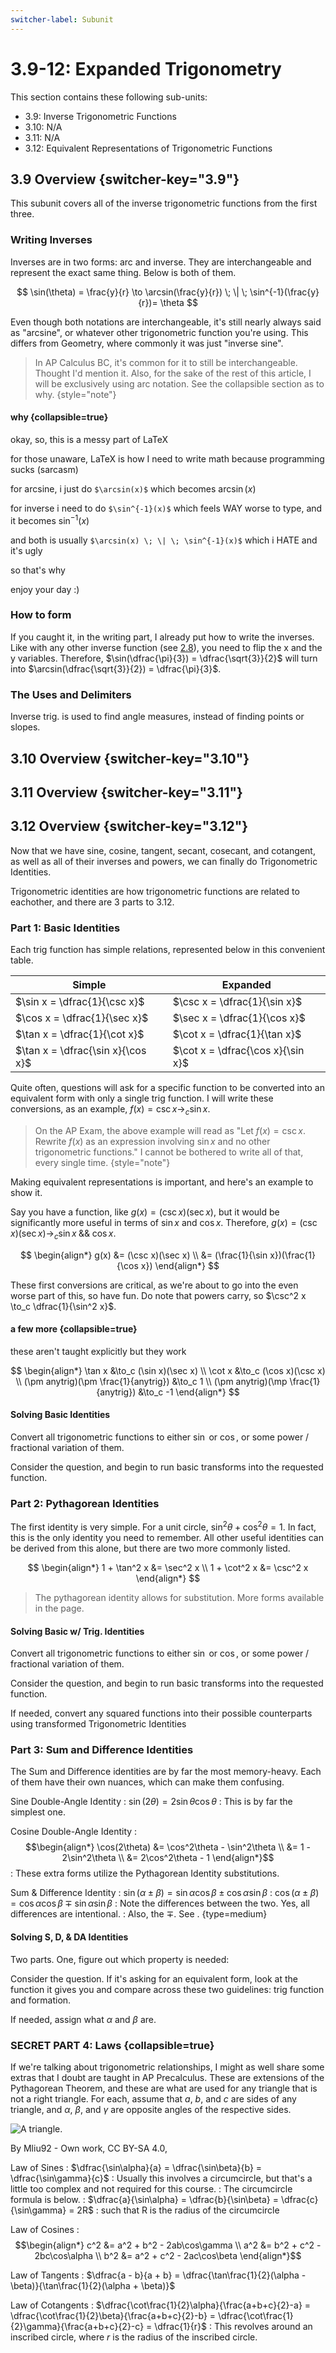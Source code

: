 ```yaml
---
switcher-label: Subunit
---
```

# 3.9-12: Expanded Trigonometry

This section contains these following sub-units:

* 3.9: Inverse Trigonometric Functions
* 3.10: N/A
* 3.11: N/A
* 3.12: Equivalent Representations of Trigonometric Functions

<!-- 3.9 -->

## 3.9 Overview {switcher-key="3.9"}
This subunit covers all of the inverse trigonometric functions from the first three.

### Writing Inverses
Inverses are in two forms: arc and inverse.
They are interchangeable and represent the exact same thing.
Below is both of them.

$$
\sin(\theta) = \frac{y}{r} \to \arcsin(\frac{y}{r}) \; \| \; \sin^{-1}(\frac{y}{r})= \theta
$$

Even though both notations are interchangeable, it's still nearly always said as "arcsine", or whatever other trigonometric function you're using.
This differs from Geometry, where commonly it was just "inverse sine".

> In AP Calculus BC, it's common for it to still be interchangeable.
Thought I'd mention it.
Also, for the sake of the rest of this article, I will be exclusively using arc notation.
See the collapsible section as to why.
{style="note"}

#### why {collapsible=true}
okay, so, this is a messy part of LaTeX

for those unaware, LaTeX is how I need to write math because programming sucks (sarcasm)

for arcsine, i just do `$\arcsin(x)$` which becomes $\arcsin(x)$

for inverse i need to do `$\sin^{-1}(x)$` which feels WAY worse to type, and it becomes $\sin^{-1}(x)$

and both is usually `$\arcsin(x) \; \| \; \sin^{-1}(x)$` which i HATE and it's ugly

so that's why

enjoy your day :)

### How to form
If you caught it, in the writing part, I already put how to write the inverses.
Like with any other inverse function (see [2.8](2-8-Inverse-Functions.md)), you need to flip the x and the y variables.
Therefore, $\sin(\dfrac{\pi}{3}) = \dfrac{\sqrt{3}}{2}$ will turn into
$\arcsin(\dfrac{\sqrt{3}}{2}) = \dfrac{\pi}{3}$.

### The Uses and Delimiters
Inverse trig. is used to find angle measures, instead of finding points or slopes.


<!-- 3.10 -->
## 3.10 Overview {switcher-key="3.10"}

<!-- 3.11 -->
## 3.11 Overview {switcher-key="3.11"}

<!-- 3.12 -->
## 3.12 Overview {switcher-key="3.12"}
Now that we have sine, cosine, tangent, secant, cosecant, and cotangent, as well as all of their inverses and powers, we can finally do Trigonometric Identities.

Trigonometric identities are how trigonometric functions are related to eachother, and there are 3 parts to 3.12.

### Part 1: Basic Identities
Each trig function has simple relations, represented below in this convenient table.

| Simple                            | Expanded                          |
|-----------------------------------|-----------------------------------|
| $\sin x = \dfrac{1}{\csc x}$      | $\csc x = \dfrac{1}{\sin x}$      |
| $\cos x = \dfrac{1}{\sec x}$      | $\sec x = \dfrac{1}{\cos x}$      |
| $\tan x = \dfrac{1}{\cot x}$      | $\cot x = \dfrac{1}{\tan x}$      |
| $\tan x = \dfrac{\sin x}{\cos x}$ | $\cot x = \dfrac{\cos x}{\sin x}$ |

Quite often, questions will ask for a specific function to be converted into an equivalent form with only a single trig function.
I will write these conversions, as an example, $f(x) = \csc x \to_c \sin x$.

> On the AP Exam, the above example will read as
"Let $f(x) = \csc x$. Rewrite $f(x)$ as an expression involving $\sin x$ and no other trigonometric functions."
I cannot be bothered to write all of that, every single time.
{style="note"}

Making equivalent representations is important, and here's an example to show it.

Say you have a function, like $g(x) = (\csc x)(\sec x)$, but it would be significantly more useful in terms of $\sin x$ and $\cos x$.
Therefore, $g(x) = (\csc x)(\sec x) \to_c \sin x \; \&\& \; \cos x$.

$$
\begin{align*}
g(x) &= (\csc x)(\sec x) \\
&= (\frac{1}{\sin x})(\frac{1}{\cos x})
\end{align*}
$$

These first conversions are critical, as we're about to go into the even worse part of this, so have fun.
Do note that powers carry, so $\csc^2 x \to_c \dfrac{1}{\sin^2 x}$.

#### a few more {collapsible=true}
these aren't taught explicitly but they work

$$
\begin{align*}
\tan x &\to_c (\sin x)(\sec x) \\
\cot x &\to_c (\cos x)(\csc x) \\
(\pm anytrig)(\pm \frac{1}{anytrig}) &\to_c 1 \\
(\pm anytrig)(\mp \frac{1}{anytrig}) &\to_c -1
\end{align*}
$$

#### Solving Basic Identities
<procedure>
<step>

Convert all trigonometric functions to either $\sin$ or $\cos$, or some power / fractional variation of them.
</step>
<step>

Consider the question, and begin to run basic transforms into the requested function.
</step>
</procedure>


### Part 2: Pythagorean Identities
The first identity is very simple.
For a unit circle, $\sin^2\theta + \cos^2\theta = 1$.
In fact, this is the only identity you need to remember.
All other useful identities can be derived from this alone, but there are two more commonly listed.

$$
\begin{align*}
1 + \tan^2 x &= \sec^2 x \\
1 + \cot^2 x &= \csc^2 x
\end{align*}
$$

> The pythagorean identity allows for substitution.
More forms available in the [](Glossary.md) page.

#### Solving Basic w/ Trig. Identities
<procedure>
<step>

Convert all trigonometric functions to either $\sin$ or $\cos$, or some power / fractional variation of them.
</step>
<step>

Consider the question, and begin to run basic transforms into the requested function.
</step>
<step>

If needed, convert any squared functions into their possible counterparts using transformed Trigonometric Identities
</step>
</procedure>

### Part 3: Sum and Difference Identities
The Sum and Difference identities are by far the most memory-heavy.
Each of them have their own nuances, which can make them confusing.

Sine Double-Angle Identity
: $\sin(2\theta) = 2\sin\theta\cos\theta$
: This is by far the simplest one.

Cosine Double-Angle Identity
: $$\begin{align*} \cos(2\theta) &= \cos^2\theta - \sin^2\theta \\ &= 1 - 2\sin^2\theta \\ &= 2\cos^2\theta - 1 \end{align*}$$
: These extra forms utilize the Pythagorean Identity substitutions.

Sum & Difference Identity
: $\sin(\alpha \pm \beta) = \sin\alpha\cos\beta \pm \cos\alpha\sin\beta$
: $\cos(\alpha \pm \beta) = \cos\alpha\cos\beta \mp \sin\alpha\sin\beta$
: Note the differences between the two.
Yes, all differences are intentional.
: Also, the $\mp$. See [](Notation.md).
{type=medium}

#### Solving S, D, & DA Identities
Two parts. One, figure out which property is needed:

<procedure>
<step>

Consider the question. If it's asking for an equivalent form, look at the function it gives you and compare across these two guidelines: trig function and formation.
</step>
<step>

If needed, assign what $\alpha$ and $\beta$ are.
</step>
</procedure>

### SECRET PART 4: Laws {collapsible=true}
If we're talking about trigonometric relationships, I might as well share some extras that I doubt are taught in AP Precalculus.
These are extensions of the Pythagorean Theorem, and these are what are used for any triangle that is not a right triangle.
For each, assume that $a$, $b$, and $c$ are sides of any triangle, and $\alpha$, $\beta$, and $\gamma$ are opposite angles of the respective sides.

![A triangle.](Law_of_sines_(simple).svg)

By Mliu92 - Own work, CC BY-SA 4.0, [](https://commons.wikimedia.org/w/index.php?curid=108296103)

Law of Sines 
: $\dfrac{\sin\alpha}{a} = \dfrac{\sin\beta}{b} = \dfrac{\sin\gamma}{c}$
: Usually this involves a circumcircle, but that's a little too complex and not required for this course.
: The circumcircle formula is below.
: $\dfrac{a}{\sin\alpha} = \dfrac{b}{\sin\beta} = \dfrac{c}{\sin\gamma} = 2R$
: such that R is the radius of the circumcircle

Law of Cosines
: $$\begin{align*} c^2 &= a^2 + b^2 - 2ab\cos\gamma \\ a^2 &= b^2 + c^2 - 2bc\cos\alpha \\ b^2 &= a^2 + c^2 - 2ac\cos\beta \end{align*}$$

Law of Tangents
: $\dfrac{a - b}{a + b} = \dfrac{\tan\frac{1}{2}(\alpha - \beta)}{\tan\frac{1}{2}(\alpha + \beta)}$

Law of Cotangents
: $\dfrac{\cot\frac{1}{2}\alpha}{\frac{a+b+c}{2}-a} = \dfrac{\cot\frac{1}{2}\beta}{\frac{a+b+c}{2}-b} = \dfrac{\cot\frac{1}{2}\gamma}{\frac{a+b+c}{2}-c} = \dfrac{1}{r}$
: This revolves around an inscribed circle, where $r$ is the radius of the inscribed circle.